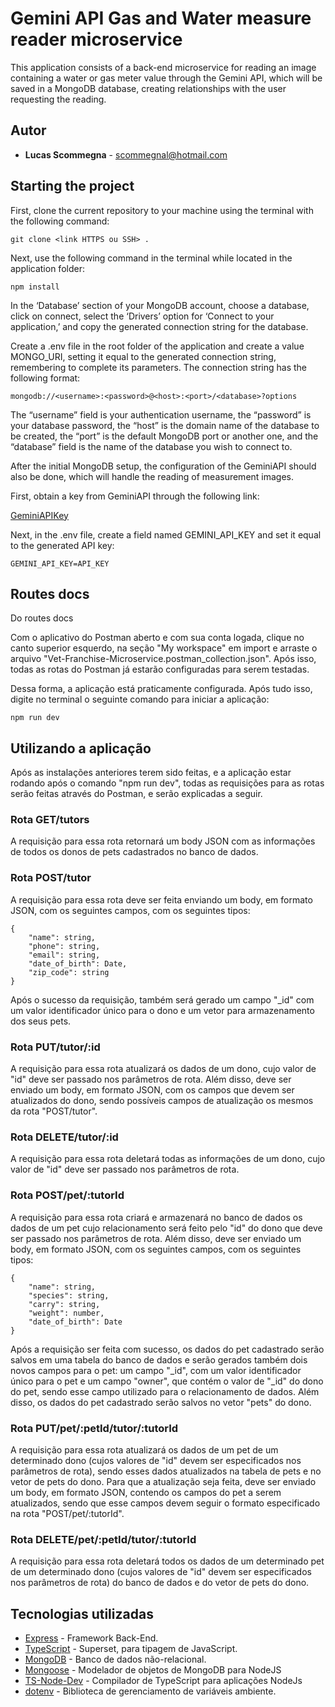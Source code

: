 # Gemini API Gas and Water measure reader microservice

This application consists of a back-end microservice for reading an image containing a water or gas meter value through the Gemini API, which will be saved in a MongoDB database, creating relationships with the user requesting the reading.

## Autor

- **Lucas Scommegna** - [scommegnal@hotmail.com](scommegnal@gmail.com)

## Starting the project

First, clone the current repository to your machine using the terminal with the following command:

```
git clone <link HTTPS ou SSH> .
```

Next, use the following command in the terminal while located in the application folder:

```
npm install
```

In the ‘Database’ section of your MongoDB account, choose a database, click on connect, select the ‘Drivers’ option for ‘Connect to your application,’ and copy the generated connection string for the database.

Create a .env file in the root folder of the application and create a value MONGO_URI, setting it equal to the generated connection string, remembering to complete its parameters. The connection string has the following format:

```
mongodb://<username>:<password>@<host>:<port>/<database>?options
```

The “username” field is your authentication username, the “password” is your database password, the “host” is the domain name of the database to be created, the “port” is the default MongoDB port or another one, and the “database” field is the name of the database you wish to connect to.

After the initial MongoDB setup, the configuration of the GeminiAPI should also be done, which will handle the reading of measurement images.

First, obtain a key from GeminiAPI through the following link:

[GeminiAPIKey](https://ai.google.dev/gemini-api/docs/api-key)

Next, in the .env file, create a field named GEMINI_API_KEY and set it equal to the generated API key:

```
GEMINI_API_KEY=API_KEY
```

## Routes docs

Do routes docs

Com o aplicativo do Postman aberto e com sua conta logada, clique no canto superior esquerdo, na seção "My workspace" em import e arraste o arquivo "Vet-Franchise-Microservice.postman_collection.json".
Após isso, todas as rotas do Postman já estarão configuradas para serem testadas.

Dessa forma, a aplicação está praticamente configurada. Após tudo isso, digite no terminal o seguinte comando para iniciar a aplicação:

```
npm run dev
```

## Utilizando a aplicação

Após as instalações anteriores terem sido feitas, e a aplicação estar rodando após o comando "npm run dev", todas as requisições para as rotas serão feitas através do Postman, e serão explicadas a seguir.

### Rota GET/tutors

A requisição para essa rota retornará um body JSON com as informações de todos os donos de pets cadastrados no banco de dados.

### Rota POST/tutor

A requisição para essa rota deve ser feita enviando um body, em formato JSON, com os seguintes campos, com os seguintes tipos:

```
{
    "name": string,
    "phone": string,
    "email": string,
    "date_of_birth": Date,
    "zip_code": string
}
```

Após o sucesso da requisição, também será gerado um campo "\_id" com um valor identificador único para o dono e um vetor para armazenamento dos seus pets.

### Rota PUT/tutor/:id

A requisição para essa rota atualizará os dados de um dono, cujo valor de "id" deve ser passado nos parâmetros de rota. Além disso, deve ser enviado um body, em formato JSON, com os campos que devem ser atualizados do dono, sendo possíveis campos de atualização os mesmos da rota "POST/tutor".

### Rota DELETE/tutor/:id

A requisição para essa rota deletará todas as informações de um dono, cujo valor de "id" deve ser passado nos parâmetros de rota.

### Rota POST/pet/:tutorId

A requisição para essa rota criará e armazenará no banco de dados os dados de um pet cujo relacionamento será feito pelo "id" do dono que deve ser passado nos parâmetros de rota. Além disso, deve ser enviado um body, em formato JSON, com os seguintes campos, com os seguintes tipos:

```
{
    "name": string,
    "species": string,
    "carry": string,
    "weight": number,
    "date_of_birth": Date
}
```

Após a requisição ser feita com sucesso, os dados do pet cadastrado serão salvos em uma tabela do banco de dados e serão gerados também dois novos campos para o pet: um campo "\_id", com um valor identificador único para o pet e um campo "owner", que contém o valor de "\_id" do dono do pet, sendo esse campo utilizado para o relacionamento de dados. Além disso, os dados do pet cadastrado serão salvos no vetor "pets" do dono.

### Rota PUT/pet/:petId/tutor/:tutorId

A requisição para essa rota atualizará os dados de um pet de um determinado dono (cujos valores de "id" devem ser especificados nos parâmetros de rota), sendo esses dados atualizados na tabela de pets e no vetor de pets do dono. Para que a atualização seja feita, deve ser enviado um body, em formato JSON, contendo os campos do pet a serem atualizados, sendo que esse campos devem seguir o formato especificado na rota "POST/pet/:tutorId".

### Rota DELETE/pet/:petId/tutor/:tutorId

A requisição para essa rota deletará todos os dados de um determinado pet de um determinado dono (cujos valores de "id" devem ser especificados nos parâmetros de rota) do banco de dados e do vetor de pets do dono.

## Tecnologias utilizadas

- [Express](https://expressjs.com/pt-br/) - Framework Back-End.
- [TypeScript](https://www.typescriptlang.org/) - Superset, para tipagem de JavaScript.
- [MongoDB](https://www.mongodb.com/pt-br) - Banco de dados não-relacional.
- [Mongoose](https://mongoosejs.com/) - Modelador de objetos de MongoDB para NodeJS
- [TS-Node-Dev](https://www.npmjs.com/package/ts-node-dev) - Compilador de TypeScript para aplicações NodeJs
- [dotenv](https://www.npmjs.com/package/dotenv) - Biblioteca de gerenciamento de variáveis ambiente.
